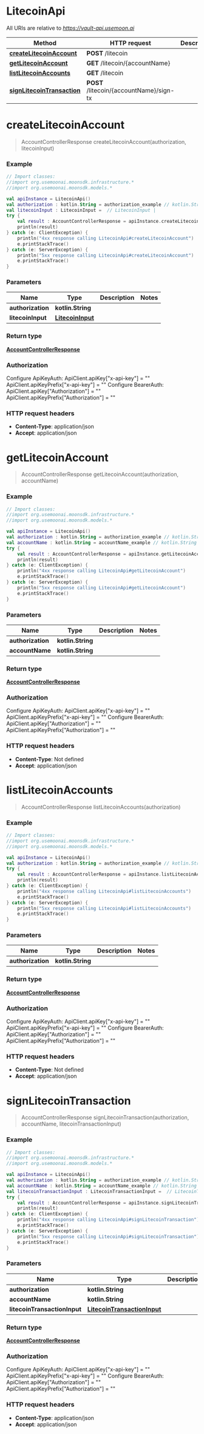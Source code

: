 # LitecoinApi

All URIs are relative to *https://vault-api.usemoon.ai*

Method | HTTP request | Description
------------- | ------------- | -------------
[**createLitecoinAccount**](LitecoinApi.md#createLitecoinAccount) | **POST** /litecoin | 
[**getLitecoinAccount**](LitecoinApi.md#getLitecoinAccount) | **GET** /litecoin/{accountName} | 
[**listLitecoinAccounts**](LitecoinApi.md#listLitecoinAccounts) | **GET** /litecoin | 
[**signLitecoinTransaction**](LitecoinApi.md#signLitecoinTransaction) | **POST** /litecoin/{accountName}/sign-tx | 


<a id="createLitecoinAccount"></a>
# **createLitecoinAccount**
> AccountControllerResponse createLitecoinAccount(authorization, litecoinInput)



### Example
```kotlin
// Import classes:
//import org.usemoonai.moonsdk.infrastructure.*
//import org.usemoonai.moonsdk.models.*

val apiInstance = LitecoinApi()
val authorization : kotlin.String = authorization_example // kotlin.String | 
val litecoinInput : LitecoinInput =  // LitecoinInput | 
try {
    val result : AccountControllerResponse = apiInstance.createLitecoinAccount(authorization, litecoinInput)
    println(result)
} catch (e: ClientException) {
    println("4xx response calling LitecoinApi#createLitecoinAccount")
    e.printStackTrace()
} catch (e: ServerException) {
    println("5xx response calling LitecoinApi#createLitecoinAccount")
    e.printStackTrace()
}
```

### Parameters

Name | Type | Description  | Notes
------------- | ------------- | ------------- | -------------
 **authorization** | **kotlin.String**|  |
 **litecoinInput** | [**LitecoinInput**](LitecoinInput.md)|  |

### Return type

[**AccountControllerResponse**](AccountControllerResponse.md)

### Authorization


Configure ApiKeyAuth:
    ApiClient.apiKey["x-api-key"] = ""
    ApiClient.apiKeyPrefix["x-api-key"] = ""
Configure BearerAuth:
    ApiClient.apiKey["Authorization"] = ""
    ApiClient.apiKeyPrefix["Authorization"] = ""

### HTTP request headers

 - **Content-Type**: application/json
 - **Accept**: application/json

<a id="getLitecoinAccount"></a>
# **getLitecoinAccount**
> AccountControllerResponse getLitecoinAccount(authorization, accountName)



### Example
```kotlin
// Import classes:
//import org.usemoonai.moonsdk.infrastructure.*
//import org.usemoonai.moonsdk.models.*

val apiInstance = LitecoinApi()
val authorization : kotlin.String = authorization_example // kotlin.String | 
val accountName : kotlin.String = accountName_example // kotlin.String | 
try {
    val result : AccountControllerResponse = apiInstance.getLitecoinAccount(authorization, accountName)
    println(result)
} catch (e: ClientException) {
    println("4xx response calling LitecoinApi#getLitecoinAccount")
    e.printStackTrace()
} catch (e: ServerException) {
    println("5xx response calling LitecoinApi#getLitecoinAccount")
    e.printStackTrace()
}
```

### Parameters

Name | Type | Description  | Notes
------------- | ------------- | ------------- | -------------
 **authorization** | **kotlin.String**|  |
 **accountName** | **kotlin.String**|  |

### Return type

[**AccountControllerResponse**](AccountControllerResponse.md)

### Authorization


Configure ApiKeyAuth:
    ApiClient.apiKey["x-api-key"] = ""
    ApiClient.apiKeyPrefix["x-api-key"] = ""
Configure BearerAuth:
    ApiClient.apiKey["Authorization"] = ""
    ApiClient.apiKeyPrefix["Authorization"] = ""

### HTTP request headers

 - **Content-Type**: Not defined
 - **Accept**: application/json

<a id="listLitecoinAccounts"></a>
# **listLitecoinAccounts**
> AccountControllerResponse listLitecoinAccounts(authorization)



### Example
```kotlin
// Import classes:
//import org.usemoonai.moonsdk.infrastructure.*
//import org.usemoonai.moonsdk.models.*

val apiInstance = LitecoinApi()
val authorization : kotlin.String = authorization_example // kotlin.String | 
try {
    val result : AccountControllerResponse = apiInstance.listLitecoinAccounts(authorization)
    println(result)
} catch (e: ClientException) {
    println("4xx response calling LitecoinApi#listLitecoinAccounts")
    e.printStackTrace()
} catch (e: ServerException) {
    println("5xx response calling LitecoinApi#listLitecoinAccounts")
    e.printStackTrace()
}
```

### Parameters

Name | Type | Description  | Notes
------------- | ------------- | ------------- | -------------
 **authorization** | **kotlin.String**|  |

### Return type

[**AccountControllerResponse**](AccountControllerResponse.md)

### Authorization


Configure ApiKeyAuth:
    ApiClient.apiKey["x-api-key"] = ""
    ApiClient.apiKeyPrefix["x-api-key"] = ""
Configure BearerAuth:
    ApiClient.apiKey["Authorization"] = ""
    ApiClient.apiKeyPrefix["Authorization"] = ""

### HTTP request headers

 - **Content-Type**: Not defined
 - **Accept**: application/json

<a id="signLitecoinTransaction"></a>
# **signLitecoinTransaction**
> AccountControllerResponse signLitecoinTransaction(authorization, accountName, litecoinTransactionInput)



### Example
```kotlin
// Import classes:
//import org.usemoonai.moonsdk.infrastructure.*
//import org.usemoonai.moonsdk.models.*

val apiInstance = LitecoinApi()
val authorization : kotlin.String = authorization_example // kotlin.String | 
val accountName : kotlin.String = accountName_example // kotlin.String | 
val litecoinTransactionInput : LitecoinTransactionInput =  // LitecoinTransactionInput | 
try {
    val result : AccountControllerResponse = apiInstance.signLitecoinTransaction(authorization, accountName, litecoinTransactionInput)
    println(result)
} catch (e: ClientException) {
    println("4xx response calling LitecoinApi#signLitecoinTransaction")
    e.printStackTrace()
} catch (e: ServerException) {
    println("5xx response calling LitecoinApi#signLitecoinTransaction")
    e.printStackTrace()
}
```

### Parameters

Name | Type | Description  | Notes
------------- | ------------- | ------------- | -------------
 **authorization** | **kotlin.String**|  |
 **accountName** | **kotlin.String**|  |
 **litecoinTransactionInput** | [**LitecoinTransactionInput**](LitecoinTransactionInput.md)|  |

### Return type

[**AccountControllerResponse**](AccountControllerResponse.md)

### Authorization


Configure ApiKeyAuth:
    ApiClient.apiKey["x-api-key"] = ""
    ApiClient.apiKeyPrefix["x-api-key"] = ""
Configure BearerAuth:
    ApiClient.apiKey["Authorization"] = ""
    ApiClient.apiKeyPrefix["Authorization"] = ""

### HTTP request headers

 - **Content-Type**: application/json
 - **Accept**: application/json

